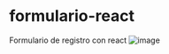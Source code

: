 # formulario-react
Formulario de registro con react 
![image](https://user-images.githubusercontent.com/72038716/181371629-25e257d5-df90-4298-bfa7-338a1f1304e0.png)
